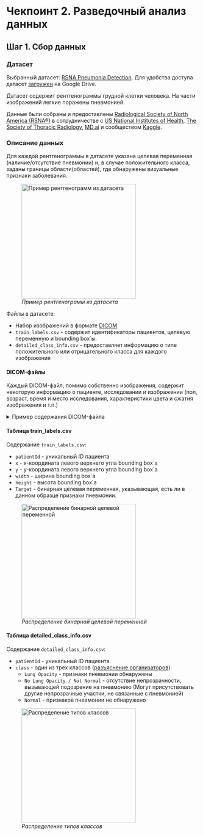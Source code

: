 # Чекпоинт 2. Разведочный анализ данных

## Шаг 1. Сбор данных

### Датасет

Выбранный датасет: [RSNA Pneumonia Detection](www.kaggle.com/competitions/rsna-pneumonia-detection-challenge/overview).
Для удобства доступа датасет [загружен](https://drive.google.com/uc?id=1nIW5qgn4MurehHDiulrTMHNQMpsu4SRJ) на Google Drive.

Датасет содержит рентгенограммы грудной клетки человека. На части изображений легкие поражены пневмонией.

Данные были собраны и предоставлены [Radiological Society of North America (RSNA®)](http://www.rsna.org/) в сотрудничестве с [US National Institutes of Health](https://www.nih.gov/), [The Society of Thoracic Radiology](http://thoracicrad.org/), [MD.ai](https://www.md.ai/) и сообществом [Kaggle](https://www.kaggle.com/).

### Описание данных

Для каждой рентгенограммы в датасете указана целевая переменная (наличие/отсутствие пневмонии) и, в случае положительного класса, заданы границы области(областей), где обнаружены визуальные признаки заболевания.

<figure>
    <img src="https://i.ibb.co/hdkRx2c/image.png" alt="Пример рентгенограмм из датасета" width="300"/>
    <figcaption style="font-style: italic;">Пример рентгенограмм из датасета</figcaption>
</figure>

Файлы в датасете:
- Набор изображений в формате [DICOM](https://ru.wikipedia.org/wiki/DICOM)
- `train_labels.csv` - cодержит идентификаторы пациентов, целевую переменную и bounding box`ы.
- `detailed_class_info.csv` - предоставляет информацию о типе положительного или отрицательного класса для каждого изображения

#### DICOM-файлы

Каждый DICOM-файл, помимо собственно изображения, содержит некоторую информацию о пациенте, исследовании и изображении (пол, возраст, время и место исследования, характеристики цвета и сжатия изображения и т.п.) 

<details>
  <summary>Пример содержания DICOM-файла</summary>
  <pre>
Dataset.file_meta -------------------------------
(0002,0000) File Meta Information Group Length  UL: 202
(0002,0001) File Meta Information Version       OB: b'\x00\x01'
(0002,0002) Media Storage SOP Class UID         UI: Secondary Capture Image Storage
(0002,0003) Media Storage SOP Instance UID      UI: 1.2.276.0.7230010.3.1.4.8323329.28530.1517874485.775526
(0002,0010) Transfer Syntax UID                 UI: JPEG Baseline (Process 1)
(0002,0012) Implementation Class UID            UI: 1.2.276.0.7230010.3.0.3.6.0
(0002,0013) Implementation Version Name         SH: 'OFFIS_DCMTK_360'
-------------------------------------------------
(0008,0005) Specific Character Set              CS: 'ISO_IR 100'
(0008,0016) SOP Class UID                       UI: Secondary Capture Image Storage
(0008,0018) SOP Instance UID                    UI: 1.2.276.0.7230010.3.1.4.8323329.28530.1517874485.775526
(0008,0020) Study Date                          DA: '19010101'
(0008,0030) Study Time                          TM: '000000.00'
(0008,0050) Accession Number                    SH: ''
(0008,0060) Modality                            CS: 'CR'
(0008,0064) Conversion Type                     CS: 'WSD'
(0008,0090) Referring Physician's Name          PN: ''
(0008,103E) Series Description                  LO: 'view: PA'
(0010,0010) Patient's Name                      PN: '0004cfab-14fd-4e49-80ba-63a80b6bddd6'
(0010,0020) Patient ID                          LO: '0004cfab-14fd-4e49-80ba-63a80b6bddd6'
(0010,0030) Patient's Birth Date                DA: ''
(0010,0040) Patient's Sex                       CS: 'F'
(0010,1010) Patient's Age                       AS: '51'
(0018,0015) Body Part Examined                  CS: 'CHEST'
(0018,5101) View Position                       CS: 'PA'
(0020,000D) Study Instance UID                  UI: 1.2.276.0.7230010.3.1.2.8323329.28530.1517874485.775525
(0020,000E) Series Instance UID                 UI: 1.2.276.0.7230010.3.1.3.8323329.28530.1517874485.775524
(0020,0010) Study ID                            SH: ''
(0020,0011) Series Number                       IS: '1'
(0020,0013) Instance Number                     IS: '1'
(0020,0020) Patient Orientation                 CS: ''
(0028,0002) Samples per Pixel                   US: 1
(0028,0004) Photometric Interpretation          CS: 'MONOCHROME2'
(0028,0010) Rows                                US: 1024
(0028,0011) Columns                             US: 1024
(0028,0030) Pixel Spacing                       DS: [0.14300000000000002, 0.14300000000000002]
(0028,0100) Bits Allocated                      US: 8
(0028,0101) Bits Stored                         US: 8
(0028,0102) High Bit                            US: 7
(0028,0103) Pixel Representation                US: 0
(0028,2110) Lossy Image Compression             CS: '01'
(0028,2114) Lossy Image Compression Method      CS: 'ISO_10918_1'
(7FE0,0010) Pixel Data                          OB: Array of 142006 elements
</pre>
</details>

#### Таблица train_labels.csv

Содержание `train_labels.csv`:
- `patientId` - уникальный ID пациента
- `x` - x-координата левого верхнего угла  bounding box`а
- `y` - у-координата левого верхнего угла bounding box`а
- `width` - ширина bounding box`а
- `height` - высота bounding box`а
- `Target` - бинарная целевая переменная, указывающая, есть ли в данном образце признаки пневмонии.

<figure>
    <img src="https://i.ibb.co/FWkR15C/target-distribution.png" alt="Распределение бинарной целевой переменной" width="300"/>
    <figcaption style="font-style: italic;">Распределение бинарной целевой переменной</figcaption>
</figure>

#### Таблица detailed_class_info.csv

Содержание `detailed_class_info.csv`:
- `patientId` - уникальный ID пациента
- `class` - один из трех классов ([разъяснение организаторов](https://www.kaggle.com/competitions/rsna-pneumonia-detection-challenge/discussion/64723)):
    - `Lung Opacity` - признаки пневмонии обнаружены
    - `No Lung Opacity / Not Normal` - отсутствие непрозрачности, вызывающей подозрение на пневмонию (Могут присутствовать другие непрозрачные участки, не связанные с пневмонией)
    - `Normal` - признаков пневмонии не обнаружено

<figure>
    <img src="https://i.ibb.co/9G1zD1b/classes-distribution.png" alt="Распределение типов классов" width="300"/>
    <figcaption style="font-style: italic;">Распределение типов классов</figcaption>
</figure>
